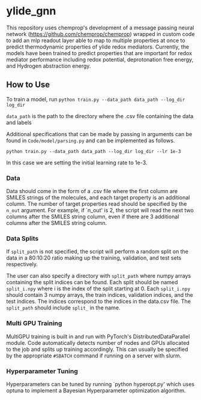 # ylide_gnn

This repository uses chemprop's development of a message passing neural network (https://github.com/chemprop/chemprop) wrapped in custom code to add an mlp readout layer able to map to multiple properties at once to predict thermodynamic properties of ylide redox mediators. Currently, the models have been trained to predict properties that are important for redox mediator performance including redox potential, deprotonation free energy, and Hydrogen abstraction energy.

## How to Use

To train a model, run `python train.py --data_path data_path --log_dir log_dir`

`data_path` is the path to the directory where the .csv file containing the data and labels

Additional specifications that can be made by passing in arguments can be found in `Code/model/parsing.py` and can be implemented as follows. 

`python train.py --data_path data_path --log_dir log_dir --lr 1e-3`

In this case we are setting the initial learning rate to 1e-3.


### Data
Data should come in the form of a .csv file where the first column are SMILES strings of the molecules, and each target property is an additional column. The number of target properties read should be specified by the `n_out` argument. For example, if `n_out' is 2, the script will read the next two columns after the SMILES string column, even if there are 3 additional columns after the SMILES string column.

### Data Splits
If `split_path` is not specified, the script will perform a random split on the data in a 80:10:20 ratio making up the training, validation, and test sets respectively.

The user can also specify a directory with `split_path` where numpy arrays containing the split indices can be found. Each split should be named `split_i.npy` where i is the index of the split starting at 0. Each `split_i.npy` should contain 3 numpy arrays, the train indices, validation indices, and the test indices. The indices correspond to the indices in the data.csv file. The `split_path` should include `split_` in the name.

### Multi GPU Training

MultiGPU training is built in and run with PyTorch's DistributedDataParallel module. Code automatically detects number of nodes and GPUs allocated to the job and splits up training accordingly. This can usually be specified by the appropriate `#SBATCH` command if running on a server with slurm. 

### Hyperparameter Tuning

Hyperparameters can be tuned by running `python hyperopt.py' which uses optuna to implement a Bayesian Hyperparameter optimization algorithm. 

